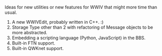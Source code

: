 Ideas for new utilities or new features for WWIV that might more time than usual.

1. A new WWIVEdit, probably written in C++. :)
2. Storage Type other than 2 with refactoring of Message objects to be more abstracted.
3. Embedding a scripting language (Python, JavaScript) in the BBS.
4. Built-in FTN support.
5. Built-in QWKnet support.
